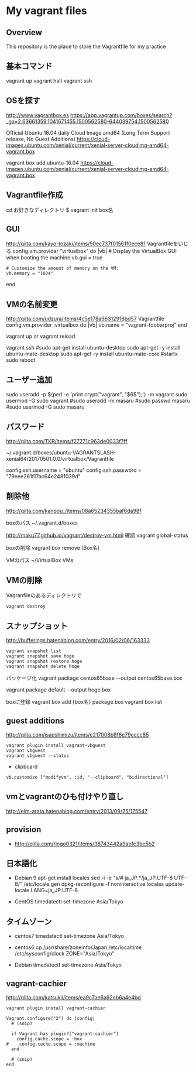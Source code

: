 # My vagrant files

## Overview

This repository is the place to store the Vagrantfile for my practice

## 基本コマンド
vagrant up
vagrant halt
vagrant ssh


## OSを探す
http://www.vagrantbox.es
https://app.vagrantup.com/boxes/search?_ga=2.63661359.1041671455.1500562580-644039754.1500562580

Official Ubuntu 16.04 daily Cloud Image amd64 (Long Term Support release, No Guest Additions)
https://cloud-images.ubuntu.com/xenial/current/xenial-server-cloudimg-amd64-vagrant.box

vagrant box add ubuntu-16.04 https://cloud-images.ubuntu.com/xenial/current/xenial-server-cloudimg-amd64-vagrant.box

## Vagrantfile作成
cd お好きなディレクトリ
$ vagrant init box名


## GUI
http://qiita.com/kayo-tozaki/items/50ec737f01561f0ece81
Vagrantfileをいじる
  config.vm.provider "virtualbox" do |vb|
    # Display the VirtualBox GUI when booting the machine
    vb.gui = true

    # Customize the amount of memory on the VM:
    vb.memory = "1024"
  end

## VMの名前変更
http://qiita.com/udzura/items/4c5e178a96312918bd57
Vagrantfile
config.vm.provider :virtualbox do |vb|
  vb.name = "vagrant-foobarproj"
end

vagrant up
or vagrant reload

vagrant ssh
#sudo apt-get install ubuntu-desktop
sudo apt-get -y install ubuntu-mate-desktop
sudo apt-get -y install ubuntu-mate-core
#startx
sudo reboot

## ユーザー追加
sudo useradd -p $(perl -e 'print crypt("vagrant", "\$6\$");') -m vagrant
sudo usermod -G sudo vagrant
#sudo useradd -m masaru
#sudo passwd masaru
#sudo usermod -G sudo masaru

## パスワード
http://qiita.com/TKR/items/f27271c963de0033f7ff

~/.vagrant.d/boxes/ubuntu-VAGRANTSLASH-xenial64/20170501.0.0/virtualbox/Vagrantfile

config.ssh.username = "ubuntu"
config.ssh.password = "79eee261f17ac64e2481039d"

## 削除他
http://qiita.com/kanpou_/items/08a65234355baf6da98f

boxのパス
~/.vagrant.d/boxes

http://maku77.github.io/vagrant/destroy-vm.html
確認
vagrant global-status

boxの削除
vagrant box remove [Box名]


VMのパス
~/VirtualBox VMs

## VMの削除
Vagranfileのあるディレクトリで
```
vagrant destroy
```
## スナップショット
http://bufferings.hatenablog.com/entry/2016/02/06/163333

```
vagrant snapshot list
vagrant snapshot save hoge
vagrant snapshot restore hoge
vagrant snapshot delete hoge
```

パッケージ化
vagrant package centos65base --output centos65base.box

vagrant package default --output hoge.box

boxに登録
vagrant box add {box名} package.box
vagrant box list


## guest additions
http://qiita.com/isaoshimizu/items/e217008b8f6e79eccc85
```
vagrant plugin install vagrant-vbguest
vagrant vbguest
vagrant vbguest --status
```

* clipboard
```
vb.customize ["modifyvm", :id, "--clipboard", "bidirectional"]
```

## vmとvagrantのひも付けやり直し
http://elm-arata.hatenablog.com/entry/2013/09/25/175547

## provision
* http://qiita.com/ringo0321/items/38743442a9abfc3be5b2

## 日本語化

- Debian 9
apt-get install locales
sed -i -e "s/# ja_JP.*/ja_JP.UTF-8 UTF-8/" /etc/locale.gen
dpkg-reconfigure -f noninteractive locales
update-locale LANG=ja_JP.UTF-8

- CentOS
    timedatectl set-timezone Asia/Tokyo

## タイムゾーン

- centos7
timedatectl set-timezone Asia/Tokyo

- centos6
cp /usr/share/zoneinfo/Japan /etc/localtime
/etc/sysconfig/clock
ZONE="Asia/Tokyo"

- Debian
timedatectl set-timezone Asia/Tokyo


## vagrant-cachier
http://qiita.com/katsukii/items/ea9c7ae6a92eb6a4e4bd

```
vagrant plugin install vagrant-cachier
```

```
Vagrant.configure("2") do |config|
  # (snip)

  if Vagrant.has_plugin?("vagrant-cachier")
    config.cache.scope = :box
#    config.cache.scope = :machine
  end

  # (snip)
end
```

